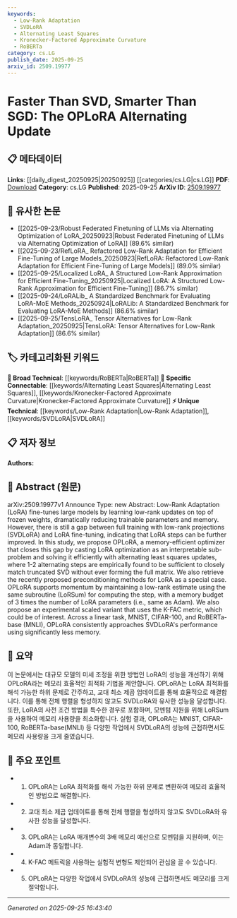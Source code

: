 ```yaml
---
keywords:
  - Low-Rank Adaptation
  - SVDLoRA
  - Alternating Least Squares
  - Kronecker-Factored Approximate Curvature
  - RoBERTa
category: cs.LG
publish_date: 2025-09-25
arxiv_id: 2509.19977
---
```


<!-- KEYWORD_LINKING_METADATA:
{
  "processed_timestamp": "2025-09-25T16:43:40.133618",
  "vocabulary_version": "1.0",
  "selected_keywords": [
    "Low-Rank Adaptation",
    "SVDLoRA",
    "Alternating Least Squares",
    "Kronecker-Factored Approximate Curvature",
    "RoBERTa"
  ],
  "rejected_keywords": [],
  "similarity_scores": {
    "Low-Rank Adaptation": 0.78,
    "SVDLoRA": 0.77,
    "Alternating Least Squares": 0.8,
    "Kronecker-Factored Approximate Curvature": 0.79,
    "RoBERTa": 0.82
  },
  "extraction_method": "AI_prompt_based",
  "budget_applied": true,
  "candidates_json": {
    "candidates": [
      {
        "surface": "Low-Rank Adaptation",
        "canonical": "Low-Rank Adaptation",
        "aliases": [
          "LoRA"
        ],
        "category": "unique_technical",
        "rationale": "Low-Rank Adaptation is central to the paper's proposed method and offers a unique technical approach to model optimization.",
        "novelty_score": 0.75,
        "connectivity_score": 0.65,
        "specificity_score": 0.85,
        "link_intent_score": 0.78
      },
      {
        "surface": "SVDLoRA",
        "canonical": "SVDLoRA",
        "aliases": [
          "Singular Value Decomposition LoRA"
        ],
        "category": "unique_technical",
        "rationale": "SVDLoRA is a specific variant of LoRA that the paper aims to improve upon, making it a key technical concept.",
        "novelty_score": 0.72,
        "connectivity_score": 0.6,
        "specificity_score": 0.8,
        "link_intent_score": 0.77
      },
      {
        "surface": "Alternating Least Squares",
        "canonical": "Alternating Least Squares",
        "aliases": [
          "ALS"
        ],
        "category": "specific_connectable",
        "rationale": "Alternating Least Squares is a well-known optimization technique that connects to broader optimization strategies.",
        "novelty_score": 0.55,
        "connectivity_score": 0.85,
        "specificity_score": 0.7,
        "link_intent_score": 0.8
      },
      {
        "surface": "K-FAC",
        "canonical": "Kronecker-Factored Approximate Curvature",
        "aliases": [
          "K-FAC"
        ],
        "category": "specific_connectable",
        "rationale": "K-FAC is a specific optimization metric that enhances the proposed method, linking to advanced optimization techniques.",
        "novelty_score": 0.6,
        "connectivity_score": 0.75,
        "specificity_score": 0.78,
        "link_intent_score": 0.79
      },
      {
        "surface": "RoBERTa-base",
        "canonical": "RoBERTa",
        "aliases": [
          "RoBERTa-base"
        ],
        "category": "broad_technical",
        "rationale": "RoBERTa is a widely used model in NLP, providing a strong link to the broader field of language models.",
        "novelty_score": 0.4,
        "connectivity_score": 0.9,
        "specificity_score": 0.6,
        "link_intent_score": 0.82
      }
    ],
    "ban_list_suggestions": [
      "optimizer",
      "memory-efficient",
      "experimental",
      "linear task",
      "performance"
    ]
  },
  "decisions": [
    {
      "candidate_surface": "Low-Rank Adaptation",
      "resolved_canonical": "Low-Rank Adaptation",
      "decision": "linked",
      "scores": {
        "novelty": 0.75,
        "connectivity": 0.65,
        "specificity": 0.85,
        "link_intent": 0.78
      }
    },
    {
      "candidate_surface": "SVDLoRA",
      "resolved_canonical": "SVDLoRA",
      "decision": "linked",
      "scores": {
        "novelty": 0.72,
        "connectivity": 0.6,
        "specificity": 0.8,
        "link_intent": 0.77
      }
    },
    {
      "candidate_surface": "Alternating Least Squares",
      "resolved_canonical": "Alternating Least Squares",
      "decision": "linked",
      "scores": {
        "novelty": 0.55,
        "connectivity": 0.85,
        "specificity": 0.7,
        "link_intent": 0.8
      }
    },
    {
      "candidate_surface": "K-FAC",
      "resolved_canonical": "Kronecker-Factored Approximate Curvature",
      "decision": "linked",
      "scores": {
        "novelty": 0.6,
        "connectivity": 0.75,
        "specificity": 0.78,
        "link_intent": 0.79
      }
    },
    {
      "candidate_surface": "RoBERTa-base",
      "resolved_canonical": "RoBERTa",
      "decision": "linked",
      "scores": {
        "novelty": 0.4,
        "connectivity": 0.9,
        "specificity": 0.6,
        "link_intent": 0.82
      }
    }
  ]
}
-->

# Faster Than SVD, Smarter Than SGD: The OPLoRA Alternating Update

## 📋 메타데이터

**Links**: [[daily_digest_20250925|20250925]] [[categories/cs.LG|cs.LG]]
**PDF**: [Download](https://arxiv.org/pdf/2509.19977.pdf)
**Category**: cs.LG
**Published**: 2025-09-25
**ArXiv ID**: [2509.19977](https://arxiv.org/abs/2509.19977)

## 🔗 유사한 논문
- [[2025-09-23/Robust Federated Finetuning of LLMs via Alternating Optimization of LoRA_20250923|Robust Federated Finetuning of LLMs via Alternating Optimization of LoRA]] (89.6% similar)
- [[2025-09-23/RefLoRA_ Refactored Low-Rank Adaptation for Efficient Fine-Tuning of Large Models_20250923|RefLoRA: Refactored Low-Rank Adaptation for Efficient Fine-Tuning of Large Models]] (89.0% similar)
- [[2025-09-25/Localized LoRA_ A Structured Low-Rank Approximation for Efficient Fine-Tuning_20250925|Localized LoRA: A Structured Low-Rank Approximation for Efficient Fine-Tuning]] (86.7% similar)
- [[2025-09-24/LoRALib_ A Standardized Benchmark for Evaluating LoRA-MoE Methods_20250924|LoRALib: A Standardized Benchmark for Evaluating LoRA-MoE Methods]] (86.6% similar)
- [[2025-09-25/TensLoRA_ Tensor Alternatives for Low-Rank Adaptation_20250925|TensLoRA: Tensor Alternatives for Low-Rank Adaptation]] (86.6% similar)

## 🏷️ 카테고리화된 키워드
**🧠 Broad Technical**: [[keywords/RoBERTa|RoBERTa]]
**🔗 Specific Connectable**: [[keywords/Alternating Least Squares|Alternating Least Squares]], [[keywords/Kronecker-Factored Approximate Curvature|Kronecker-Factored Approximate Curvature]]
**⚡ Unique Technical**: [[keywords/Low-Rank Adaptation|Low-Rank Adaptation]], [[keywords/SVDLoRA|SVDLoRA]]

## 📋 저자 정보

**Authors:** 

## 📄 Abstract (원문)

arXiv:2509.19977v1 Announce Type: new 
Abstract: Low-Rank Adaptation (LoRA) fine-tunes large models by learning low-rank updates on top of frozen weights, dramatically reducing trainable parameters and memory. However, there is still a gap between full training with low-rank projections (SVDLoRA) and LoRA fine-tuning, indicating that LoRA steps can be further improved. In this study, we propose OPLoRA, a memory-efficient optimizer that closes this gap by casting LoRA optimization as an interpretable sub-problem and solving it efficiently with alternating least squares updates, where 1-2 alternating steps are empirically found to be sufficient to closely match truncated SVD without ever forming the full matrix. We also retrieve the recently proposed preconditioning methods for LoRA as a special case. OPLoRA supports momentum by maintaining a low-rank estimate using the same subroutine (LoRSum) for computing the step, with a memory budget of 3 times the number of LoRA parameters (i.e., same as Adam). We also propose an experimental scaled variant that uses the K-FAC metric, which could be of interest. Across a linear task, MNIST, CIFAR-100, and RoBERTa-base (MNLI), OPLoRA consistently approaches SVDLoRA's performance using significantly less memory.

## 📝 요약

이 논문에서는 대규모 모델의 미세 조정을 위한 방법인 LoRA의 성능을 개선하기 위해 OPLoRA라는 메모리 효율적인 최적화 기법을 제안합니다. OPLoRA는 LoRA 최적화를 해석 가능한 하위 문제로 간주하고, 교대 최소 제곱 업데이트를 통해 효율적으로 해결합니다. 이를 통해 전체 행렬을 형성하지 않고도 SVDLoRA와 유사한 성능을 달성합니다. 또한, LoRA의 사전 조건 방법을 특수한 경우로 포함하며, 모멘텀 지원을 위해 LoRSum을 사용하여 메모리 사용량을 최소화합니다. 실험 결과, OPLoRA는 MNIST, CIFAR-100, RoBERTa-base(MNLI) 등 다양한 작업에서 SVDLoRA의 성능에 근접하면서도 메모리 사용량을 크게 줄였습니다.

## 🎯 주요 포인트

- 1. OPLoRA는 LoRA 최적화를 해석 가능한 하위 문제로 변환하여 메모리 효율적인 방법으로 해결합니다.
- 2. 교대 최소 제곱 업데이트를 통해 전체 행렬을 형성하지 않고도 SVDLoRA와 유사한 성능을 달성합니다.
- 3. OPLoRA는 LoRA 매개변수의 3배 메모리 예산으로 모멘텀을 지원하며, 이는 Adam과 동일합니다.
- 4. K-FAC 메트릭을 사용하는 실험적 변형도 제안되어 관심을 끌 수 있습니다.
- 5. OPLoRA는 다양한 작업에서 SVDLoRA의 성능에 근접하면서도 메모리를 크게 절약합니다.


---

*Generated on 2025-09-25 16:43:40*